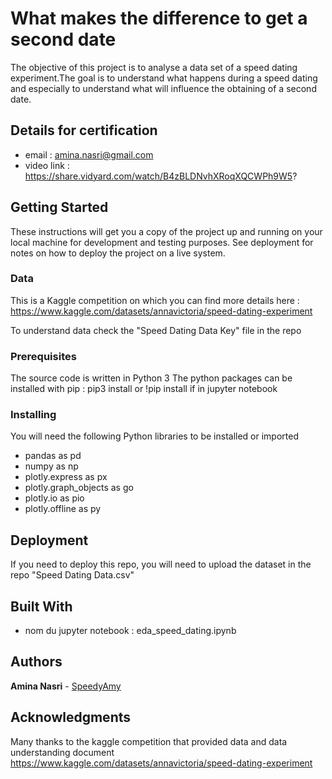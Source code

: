 # What makes the difference to get a second date

The objective of this project is to analyse a data set of a speed dating experiment.The goal is to understand what happens during a speed dating and especially to understand what will influence the obtaining of a second date.

## Details for certification
* email : amina.nasri@gmail.com
* video link : https://share.vidyard.com/watch/B4zBLDNvhXRoqXQCWPh9W5?

## Getting Started

These instructions will get you a copy of the project up and running on your local machine for development and testing purposes. 
See deployment for notes on how to deploy the project on a live system.

### Data

This is a Kaggle competition on which you can find more details here : https://www.kaggle.com/datasets/annavictoria/speed-dating-experiment

To understand data check the "Speed Dating Data Key" file in the repo

### Prerequisites

The source code is written in Python 3
The python packages can be installed with pip : pip3 install or !pip install if in jupyter notebook

### Installing

You will need the following Python libraries to be installed or imported

* pandas as pd
* numpy as np
* plotly.express as px
* plotly.graph_objects as go
* plotly.io as pio
* plotly.offline as py


## Deployment

If you need to deploy this repo, you will need to upload the dataset in the repo "Speed Dating Data.csv"

## Built With

* nom du jupyter notebook : eda_speed_dating.ipynb

## Authors

**Amina Nasri** - [SpeedyAmy](https://github.com/SpeedyAmy)

## Acknowledgments

Many thanks to the kaggle competition that provided data and data understanding document
https://www.kaggle.com/datasets/annavictoria/speed-dating-experiment
